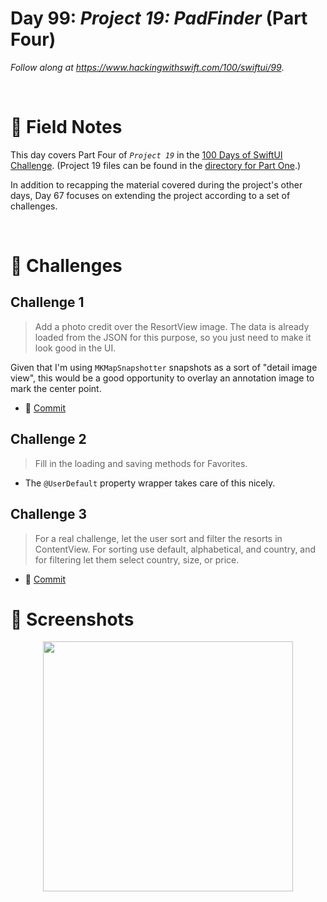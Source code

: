 # Day 99: _Project 19: PadFinder_ (Part Four)

_Follow along at https://www.hackingwithswift.com/100/swiftui/99_.

<br/>


# 📒 Field Notes

This day covers Part Four of _`Project 19`_ in the [100 Days of SwiftUI Challenge](https://www.hackingwithswift.com/100/swiftui/99). (Project 19 files can be found in the [directory for Part One](../day-096/).)

In addition to recapping the material covered during the project's other days, Day 67 focuses on extending the project according to a set of challenges.

<br/>



# 🥅 Challenges


## Challenge 1

> Add a photo credit over the ResortView image. The data is already loaded from the JSON for this purpose, so you just need to make it look good in the UI.

Given that I'm using `MKMapSnapshotter` snapshots as a sort of "detail image view", this would be a good opportunity to overlay an annotation image to mark the center point.

- 🔗 [Commit](https://github.com/CypherPoet/100-days-of-swiftui-and-combine/commit/d26ac2b866d547844dd07c35493447d710727417)



## Challenge 2

> Fill in the loading and saving methods for Favorites.

- The `@UserDefault` property wrapper takes care of this nicely.



## Challenge 3

> For a real challenge, let the user sort and filter the resorts in ContentView. For sorting use default, alphabetical, and country, and for filtering let them select country, size, or price.

- 🔗 [Commit](https://github.com/CypherPoet/100-days-of-swiftui-and-combine/commit/cfc1135f0eb144d3c5f4598f5160ed9e88c46710)



# 📸 Screenshots


<div style="text-align: center;">
  <img src="../day-096/Projects/PadFinder/Screenshots/day-099-recording-1.gif" width="400px"/>
</div>

